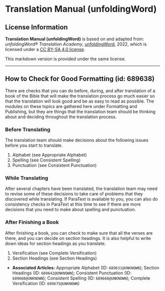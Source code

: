# Translation Manual (unfoldingWord)

## License Information

**Translation Manual (unfoldingWord)** is based on and adapted from: _unfoldingWord® Translation Academy_, [unfoldingWord](https://unfoldingword.org/utw), 2022, which is licensed under a [CC BY-SA 4.0 license](https://creativecommons.org/licenses/by-sa/4.0/legalcode.en).

This markdown version is provided under the same license.



--------------------------------

## How to Check for Good Formatting (id: 689638)

There are checks that you can do before, during, and after translation of a book of the Bible that will make the translation process go much easier so that the translation will look good and be as easy to read as possible. The modules on these topics are gathered here under Formatting and Publishing, but they are things that the translation team should be thinking about and deciding throughout the translation process.

### Before Translating

The translation team should make decisions about the following issues before you start to translate.

1. Alphabet (see Appropriate Alphabet)
2. Spelling (see Consistent Spelling)
3. Punctuation (see Consistent Punctuation)

### While Translating

After several chapters have been translated, the translation team may need to revise some of these decisions to take care of problems that they discovered while translating. If ParaText is available to you, you can also do consistency checks in ParaText at this time to see if there are more decisions that you need to make about spelling and punctuation.

### After Finishing a Book

After finishing a book, you can check to make sure that all the verses are there, and you can decide on section headings. It is also helpful to write down ideas for section headings as you translate.

1. Versification (see Complete Versification)
2. Section Headings (see Section Headings)

* **Associated Articles:** Appropriate Alphabet (ID: `689631@UNKNOWN`); Section Headings (ID: `689642@UNKNOWN`); Consistent Punctuation (ID: `689660@UNKNOWN`); Consistent Spelling (ID: `689666@UNKNOWN`); Complete Versification (ID: `689675@UNKNOWN`)

